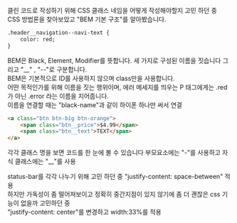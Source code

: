 클린 코드로 작성하기 위해 CSS 클래스 네임을 어떻게 작성해야할지 고민 하던 중 <br/>
CSS 방법론을 찾아보았고 "BEM 기본 구조"를 알아봤습니다.
<br/>
```html
.header__navigation--navi-text {
    color: red;
}
```
BEM은 Black, Element, Modifier를 뜻합니다. 세 가지로 구성된 이름을 짓습니다 그리고 "__" , "--"로 구분합니다.
<br/>
BEM은 기본적으로 ID를 사용하지 않으며 class만을 사용합니다.
<br/>
어떤 목적인가를 위해 이름을 짓는 행위이며, 에러 메세지를 띄우는 P 태그에게는 .red가 아닌 .error 라는 이름을 지어줍니다.
<br/>
이름을 연결할 때는 "black-name"과 같이 하이폰 하나만 써서 연결
<br/>
```html
<a class="btn btn-big btn-orange">
    <span class="btn__price">$4.99</span>
    <span class="btn__text">TEXT</span>
</a>
```
각각 클래스 명을 보면 코드를 한 눈에 볼 수 있습니다 부모요소에는 "-"를 사용하고 자식 클래스에는 "__"를 사용
<br/>

status-bar를 각각 나누기 위해 고민 하던 중 "justify-content: space-between" 적용
<br/>
하지만 가독성이 좀 떨어져보이고 정확히 중간지점이 있지 않기에 좀 더 괜찮은 css 기능이 없을까 고민하던 중<br/>
"justify-content: center"를 변경하고 width:33%를 적용